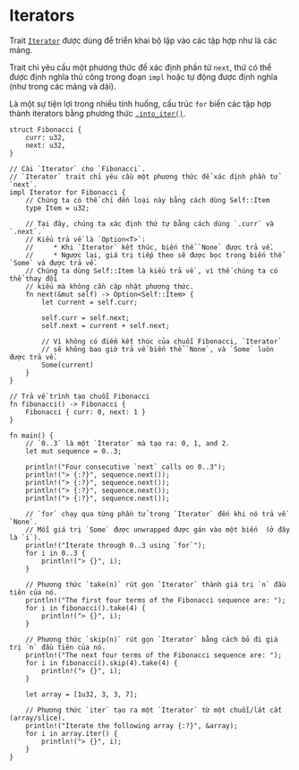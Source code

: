 # Iterators

Trait [`Iterator`][iter] được dùng để triển khai bộ lặp vào các tập hợp như là các mảng.


Trait chỉ yêu cầu một phương thức để xác định phần tử `next`,
thứ có thể được định nghĩa thủ công trong đoạn `impl` hoặc tự động
được định nghĩa (như trong các mảng và dải).

Là một sự tiện lợi trong nhiều tính huống, cấu trúc `for`
biến các tập hợp thành iterators bằng phương thức [`.into_iter()`][intoiter].

```rust,editable
struct Fibonacci {
    curr: u32,
    next: u32,
}

// Cài `Iterator` cho `Fibonacci`.
// `Iterator` trait chỉ yêu cầu một phương thức để xác định phần tử `next`.
impl Iterator for Fibonacci {
    // Chúng ta có thể chỉ đến loại này bằng cách dùng Self::Item
    type Item = u32;

    // Tại đây, chúng ta xác định thứ tự bằng cách dùng `.curr` và `.next`.
    // Kiểu trả về là `Option<T>`:
    //     * Khi `Iterator` kết thúc, biến thể `None` được trả về.
    //     * Ngược lại, giá trị tiếp theo sẽ được bọc trong biến thể `Some` và được trả về.
    // Chúng ta dùng Self::Item là kiểu trả về , vì thế chúng ta có thể thay đổi 
    // kiểu mà không cần cập nhật phương thức.
    fn next(&mut self) -> Option<Self::Item> {
        let current = self.curr;

        self.curr = self.next;
        self.next = current + self.next;

        // Vì không có điểm kết thúc của chuỗi Fibonacci, `Iterator` 
        // sẽ không bao giờ trả về biến thể `None`, và `Some` luôn được trả về.
        Some(current)
    }
}

// Trả về trình tạo chuỗi Fibonacci
fn fibonacci() -> Fibonacci {
    Fibonacci { curr: 0, next: 1 }
}

fn main() {
    // `0..3` là một `Iterator` mà tạo ra: 0, 1, and 2.
    let mut sequence = 0..3;

    println!("Four consecutive `next` calls on 0..3");
    println!("> {:?}", sequence.next());
    println!("> {:?}", sequence.next());
    println!("> {:?}", sequence.next());
    println!("> {:?}", sequence.next());

    // `for` chạy qua từng phần tử trong `Iterator` đến khi nó trả về `None`.
    // Mỗi giá trị `Some` được unwrapped được gán vào một biến  (ở đây là `i`).
    println!("Iterate through 0..3 using `for`");
    for i in 0..3 {
        println!("> {}", i);
    }

    // Phương thức `take(n)` rút gọn `Iterator` thành giá trị `n` đầu tiên của nó.
    println!("The first four terms of the Fibonacci sequence are: ");
    for i in fibonacci().take(4) {
        println!("> {}", i);
    }

    // Phương thức `skip(n)` rút gọn `Iterator` bằng cách bỏ đi giá trị `n` đầu tiên của nó.
    println!("The next four terms of the Fibonacci sequence are: ");
    for i in fibonacci().skip(4).take(4) {
        println!("> {}", i);
    }

    let array = [1u32, 3, 3, 7];

    // Phương thức `iter` tạo ra một `Iterator` từ một chuỗi/lát cắt (array/slice).
    println!("Iterate the following array {:?}", &array);
    for i in array.iter() {
        println!("> {}", i);
    }
}
```

[intoiter]: https://doc.rust-lang.org/std/iter/trait.IntoIterator.html
[iter]: https://doc.rust-lang.org/core/iter/trait.Iterator.html